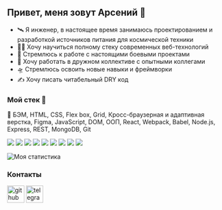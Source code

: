 ## Привет, меня зовут Арсений :handshake:

* :artificial_satellite: Я инженер, в настоящее время занимаюсь проектированием и разработкой источников питания для космической техники
* :man_student: Хочу научиться полному стеку современных веб-технологий
* :dart: Стремлюсь к работе с настоящими боевыми проектами
* :beers: Хочу работать в дружном коллективе с опытными коллегами
* :flying_saucer: Cтремлюсь освоить новые навыки и фреймворки
* :writing_hand: Хочу писать читабельный DRY код

### Мой стек :toolbox:

📌 БЭМ, HTML, CSS, Flex box, Grid, Кросс-браузерная и адаптивная верстка, Figma, JavaScript, DOM, ООП, React, Webpack, Babel, Node.js, Express, REST, MongoDB, Git


<img src="https://img.icons8.com/color/48/000000/visual-studio-code-2019.png"/> <img src="https://img.icons8.com/color/48/000000/html-5--v1.png"/> <img src="https://img.icons8.com/color/48/000000/css3.png"/> <img src="https://img.icons8.com/color/48/000000/figma--v1.png"/> <img src="https://img.icons8.com/color/48/000000/javascript--v1.png"/> <img src="https://img.icons8.com/color/48/000000/react-native.png"/> <img src="https://img.icons8.com/color/48/000000/webpack.png"/> <img src="https://img.icons8.com/color/48/000000/npm.png"/> <img src="https://img.icons8.com/color/48/000000/github--v1.png"/> 

![Моя статистика](https://github-readme-stats.vercel.app/api?username=ArsenyUkrainsky&show_icons=true&count_private=true)  

### Контакты
[<img src='https://cdn.jsdelivr.net/npm/simple-icons@3.0.1/icons/github.svg' alt='github' height='40'>](https://github.com/ArsenyUkrainsky)  [<img src='https://cdn.jsdelivr.net/npm/simple-icons@3.0.1/icons/telegram.svg' alt='telegram' height='40'>](https://t.me/uArseny)
